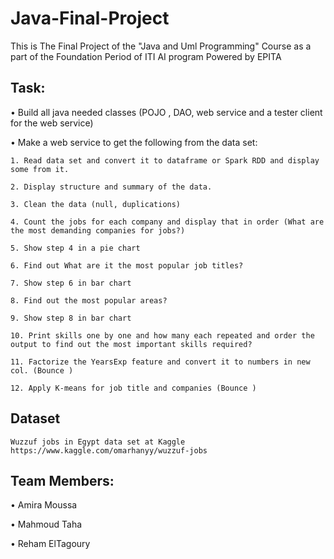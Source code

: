 # Java-Final-Project
This is The Final Project of the "Java and Uml Programming" Course as a part of the Foundation Period of ITI AI program Powered by EPITA

## Task: 
• Build all java needed classes (POJO , DAO, web service and a tester client for the web service)

• Make a web service to get the following from the data set:

    1. Read data set and convert it to dataframe or Spark RDD and display some from it.

    2. Display structure and summary of the data.

    3. Clean the data (null, duplications)

    4. Count the jobs for each company and display that in order (What are the most demanding companies for jobs?)

    5. Show step 4 in a pie chart 

    6. Find out What are it the most popular job titles? 

    7. Show step 6 in bar chart 

    8. Find out the most popular areas?

    9. Show step 8 in bar chart 

    10. Print skills one by one and how many each repeated and order the output to find out the most important skills required?

    11. Factorize the YearsExp feature and convert it to numbers in new col. (Bounce )

    12. Apply K-means for job title and companies (Bounce )


## Dataset
    Wuzzuf jobs in Egypt data set at Kaggle
    https://www.kaggle.com/omarhanyy/wuzzuf-jobs
    
    
## Team Members:

• Amira Moussa

• Mahmoud Taha

• Reham ElTagoury
